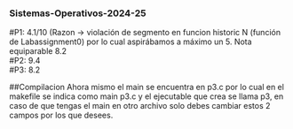 ### Sistemas-Operativos-2024-25
#P1: 4.1/10 (Razon -> violación de segmento en funcion historic N (función de Labassignment0) por lo cual aspirábamos a máximo un 5. Nota equiparable 8.2  
#P2: 9.4    
#P3: 8.2  


##Compilacion
Ahora mismo el main se encuentra en p3.c por lo cual en el makefile se indica como main p3.c y el ejecutable que crea se llama p3,
en caso de que tengas el main en otro archivo solo debes cambiar estos 2 campos por los que desees.
